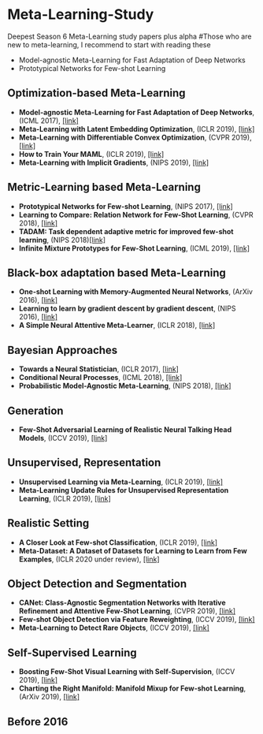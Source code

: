 # Meta-Learning-Study
Deepest Season 6 Meta-Learning study papers plus alpha
#Those who are new to meta-learning, I recommend to start with reading these
+ Model-agnostic Meta-Learning for Fast Adaptation of Deep Networks
+ Prototypical Networks for Few-shot Learning

## Optimization-based Meta-Learning
+ **Model-agnostic Meta-Learning for Fast Adaptation of Deep Networks**, (ICML 2017), [[link]](https://arxiv.org/abs/1703.03400)
+ **Meta-Learning with Latent Embedding Optimization**, (ICLR 2019), [[link]](https://arxiv.org/abs/1807.05960)
+ **Meta-Learning with Differentiable Convex Optimization**, (CVPR 2019), [[link]](https://arxiv.org/abs/1904.03758)
+ **How to Train Your MAML**, (ICLR 2019), [[link]](https://arxiv.org/abs/1810.09502)
+ **Meta-Learning with Implicit Gradients**, (NIPS 2019), [[link]](https://arxiv.org/abs/1909.04630)

## Metric-Learning based Meta-Learning
+ **Prototypical Networks for Few-shot Learning**, (NIPS 2017), [[link]](https://arxiv.org/abs/1703.05175)
+ **Learning to Compare: Relation Network for Few-Shot Learning**, (CVPR 2018), [[link]](https://arxiv.org/abs/1711.06025)
+ **TADAM: Task dependent adaptive metric for improved few-shot learning**, (NIPS 2018)[[link]](https://arxiv.org/abs/1805.10123)
+ **Infinite Mixture Prototypes for Few-Shot Learning**, (ICML 2019), [[link]](https://arxiv.org/abs/1902.04552)

## Black-box adaptation based Meta-Learning
+ **One-shot Learning with Memory-Augmented Neural Networks**, (ArXiv 2016), [[link]](https://arxiv.org/abs/1605.06065)
+ **Learning to learn by gradient descent by gradient descent**, (NIPS 2016), [[link]](https://arxiv.org/abs/1606.04474)
+ **A Simple Neural Attentive Meta-Learner**, (ICLR 2018), [[link]](https://arxiv.org/abs/1707.03141)

## Bayesian Approaches
+ **Towards a Neural Statistician**, (ICLR 2017), [[link]](https://arxiv.org/abs/1606.02185)
+ **Conditional Neural Processes**, (ICML 2018), [[link]](https://arxiv.org/abs/1807.01613)
+ **Probabilistic Model-Agnostic Meta-Learning**, (NIPS 2018), [[link]](https://arxiv.org/abs/1806.02817)

## Generation
+ **Few-Shot Adversarial Learning of Realistic Neural Talking Head Models**, (ICCV 2019), [[link]](https://arxiv.org/abs/1905.08233)

## Unsupervised, Representation
+ **Unsupervised Learning via Meta-Learning**, (ICLR 2019), [[link]](https://arxiv.org/abs/1810.02334)
+ **Meta-Learning Update Rules for Unsupervised Representation Learning**, (ICLR 2019), [[link]](https://arxiv.org/abs/1804.00222)

## Realistic Setting
+ **A Closer Look at Few-shot Classification**, (ICLR 2019), [[link]](https://arxiv.org/abs/1904.04232)
+ **Meta-Dataset: A Dataset of Datasets for Learning to Learn from Few Examples**, (ICLR 2020 under review), [[link]](https://arxiv.org/abs/1903.03096)

## Object Detection and Segmentation
+ **CANet: Class-Agnostic Segmentation Networks with Iterative Refinement and Attentive Few-Shot Learning**, (CVPR 2019), [[link]](https://arxiv.org/abs/1903.02351)
+ **Few-shot Object Detection via Feature Reweighting**, (ICCV 2019), [[link]](https://arxiv.org/abs/1812.01866)
+ **Meta-Learning to Detect Rare Objects**, (ICCV 2019), [[link]](http://openaccess.thecvf.com/content_ICCV_2019/papers/Wang_Meta-Learning_to_Detect_Rare_Objects_ICCV_2019_paper.pdf)

## Self-Supervised Learning
+ **Boosting Few-Shot Visual Learning with Self-Supervision**, (ICCV 2019), [[link]](https://arxiv.org/abs/1906.05186)
+ **Charting the Right Manifold: Manifold Mixup for Few-shot Learning**, (ArXiv 2019), [[link]](https://arxiv.org/abs/1907.12087)

## Before 2016

